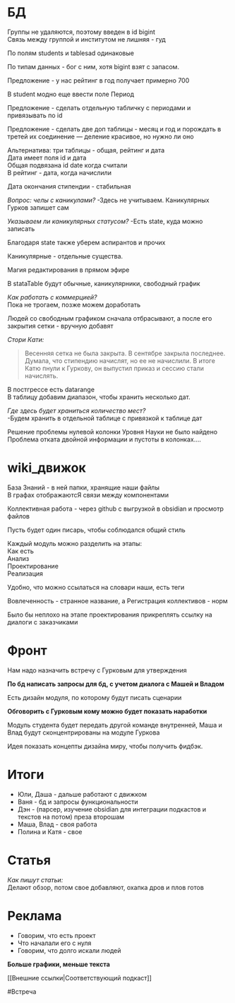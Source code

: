 # БД  
Группы не удаляются, поэтому введен в id bigint  
Связь между группой и институтом не лишняя - гуд  
  
По полям students и tablesad одинаковые  
  
По типам данных - бог с ним, хотя bigint взят с запасом.  
  
Предложение - у нас рейтинг в год получает примерно 700  
  
В student модно еще ввести поле Период  
  
Предложение - сделать отдельную табличку с периодами и привязывать по id  
  
Предложение - сделать две доп таблицы - месяц и год и порождать в третей их соединение — деление красивое, но нужно ли оно  
  
Альтернатива: три таблицы - общая, рейтинг и дата  
Дата имеет поля id и дата  
Общая подвязана id date когда считали  
В рейтинг - дата, когда начислили  
  
Дата окончания стипендии - стабильная  
  
*Вопрос: челы с каникулами?*
-Здесь не учитываем. Каникулярных Гурков запишет сам  
  
*Указываем ли каникулярных статусом?*
-Есть state, куда можно записать  
  
Благодаря state также уберем аспирантов и прочих  
  
Каникулярные - отдельные существа.  
  
Магия редактирования в прямом эфире  
  
В stataTable будут обычные, каникулярники, свободный график  
  
*Как работать с коммерцией?*  
Пока не трогаем, позже можем доработать  
  
Людей со свободным графиком сначала отбрасывают, а после его закрытия сетки - вручную добавят  
  
*Стори Кати:*  
>Весенняя сетка не была закрыта. В сентябре закрыла последнее. Думала, что стипендию начислят, но ее не начислили. В итоге Катю пнули к Гуркову, он выпустил приказ и сессию стали начислять.  
  
В постгрессе есть datarange  
В таблицу добавим диапазон, чтобы хранить несколько дат.  
  
*Где здесь будет храниться количество мест?*  
-Будем хранить в отдельной таблице с привязкой к таблице дат  
  
Решение проблемы нулевой колонки Уровня Науки не было найдено  
Проблема отката двойной информации и пустоты в колонках....  
  

# wiki_движок  
База Знаний - в ней папки, хранящие наши файлы  
В графах отображаютсЯ связи между компонентами  
  
Коллективная работа - через github с выгрузкой в obsidian и просмотр файлов  
  
Пусть будет один писарь, чтобы соблюдался общий стиль  
  
Каждый модуль можно разделить на этапы:  
Как есть  
Анализ  
Проектирование  
Реализация  
  
Удобно, что можно ссылаться на словари наши, есть теги  
  
Вовлеченность - странное название, а Регистрация коллективов - норм  
  
Было бы неплохо на этапе проектирования прикреплять ссылку на диалоги с заказчиками  
  
# Фронт
Нам надо назначить встречу с Гурковым для утверждения  
  
**По бд написать запросы для бд, с учетом диалога с Машей и Владом**  
  
Есть дизайн модуля, по которому будут писать сценарии  
  
**Обговорить с Гурковым кому можно будет показать наработки**  
  
Модуль студента будет передать другой команде внутренней, Маша и Влад будут сконцентрированы на модуле Гуркова  
  
Идея показать концепты дизайна миру, чтобы получить фидбэк.  
  
# Итоги  
- Юли, Даша - дальше работают с движком  
- Ваня - бд и запросы функциональности  
- Дэн - (парсер, изучение obsidian для интеграции подкастов и текстов на потом) преза второшам  
- Маша, Влад - своя работа  
- Полина и Катя - свое  
  
# Статья  
*Как пишут статьи:*  
Делают обзор, потом свое добавляют, охапка дров и плов готов  
  
# Реклама  
- Говорим, что есть проект  
- Что началали его с нуля  
- Говорим, что долго искали людей  
  
**Больше графики, меньше текста**

[[Внешние ссылки|Соответствующий подкаст]]

#Встреча
